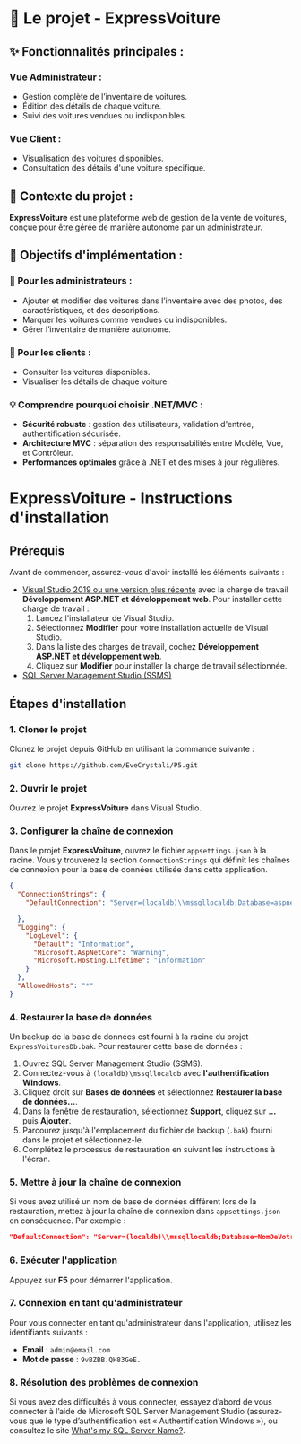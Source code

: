 # 🚗 Le projet - ExpressVoiture

## ✨ Fonctionnalités principales :
### Vue Administrateur :
- Gestion complète de l’inventaire de voitures.
- Édition des détails de chaque voiture.
- Suivi des voitures vendues ou indisponibles.
### Vue Client :
- Visualisation des voitures disponibles.
- Consultation des détails d'une voiture spécifique.

## 🌟 Contexte du projet :
**ExpressVoiture** est une plateforme web de gestion de la vente de voitures, conçue pour être gérée de manière autonome par un administrateur.

## 🎯 Objectifs d'implémentation :
### 🔧 Pour les administrateurs :
- Ajouter et modifier des voitures dans l’inventaire avec des photos, des caractéristiques, et des descriptions.
- Marquer les voitures comme vendues ou indisponibles.
- Gérer l’inventaire de manière autonome.

### 🛒 Pour les clients :
- Consulter les voitures disponibles.
- Visualiser les détails de chaque voiture.

### 💡 Comprendre pourquoi choisir .NET/MVC :
- **Sécurité robuste** : gestion des utilisateurs, validation d'entrée, authentification sécurisée.
- **Architecture MVC** : séparation des responsabilités entre Modèle, Vue, et Contrôleur.
- **Performances optimales** grâce à .NET et des mises à jour régulières.

# ExpressVoiture - Instructions d'installation

## Prérequis

Avant de commencer, assurez-vous d'avoir installé les éléments suivants :

- [Visual Studio 2019 ou une version plus récente](https://visualstudio.microsoft.com/) avec la charge de travail **Développement ASP.NET et développement web**. Pour installer cette charge de travail :
  1. Lancez l'installateur de Visual Studio.
  2. Sélectionnez **Modifier** pour votre installation actuelle de Visual Studio.
  3. Dans la liste des charges de travail, cochez **Développement ASP.NET et développement web**.
  4. Cliquez sur **Modifier** pour installer la charge de travail sélectionnée.
- [SQL Server Management Studio (SSMS)](https://docs.microsoft.com/en-us/sql/ssms/download-sql-server-management-studio-ssms)

## Étapes d'installation

### 1. Cloner le projet

Clonez le projet depuis GitHub en utilisant la commande suivante :

```sh
git clone https://github.com/EveCrystali/P5.git
```

### 2. Ouvrir le projet

Ouvrez le projet **ExpressVoiture** dans Visual Studio.

### 3. Configurer la chaîne de connexion

Dans le projet **ExpressVoiture**, ouvrez le fichier `appsettings.json` à la racine. Vous y trouverez la section `ConnectionStrings` qui définit les chaînes de connexion pour la base de données utilisée dans cette application.

```json
{
  "ConnectionStrings": {
    "DefaultConnection": "Server=(localdb)\\mssqllocaldb;Database=aspnet-ExpressVoitures-4c232545-f432-4e84-8e78-db4d8bfeaa8b;Trusted_Connection=True;MultipleActiveResultSets=true"

  },
  "Logging": {
    "LogLevel": {
      "Default": "Information",
      "Microsoft.AspNetCore": "Warning",
      "Microsoft.Hosting.Lifetime": "Information"
    }
  },
  "AllowedHosts": "*"
}
```

### 4. Restaurer la base de données

Un backup de la base de données est fourni à la racine du projet `ExpressVoituresDb.bak`. Pour restaurer cette base de données :

1. Ouvrez SQL Server Management Studio (SSMS).
2. Connectez-vous à `(localdb)\mssqllocaldb` avec **l'authentification Windows**.
3. Cliquez droit sur **Bases de données** et sélectionnez **Restaurer la base de données...**.
4. Dans la fenêtre de restauration, sélectionnez **Support**, cliquez sur **...** puis **Ajouter**.
5. Parcourez jusqu'à l'emplacement du fichier de backup (`.bak`) fourni dans le projet et sélectionnez-le.
6. Complétez le processus de restauration en suivant les instructions à l'écran.

### 5. Mettre à jour la chaîne de connexion

Si vous avez utilisé un nom de base de données différent lors de la restauration, mettez à jour la chaîne de connexion dans `appsettings.json` en conséquence. Par exemple :

```json
"DefaultConnection": "Server=(localdb)\\mssqllocaldb;Database=NomDeVotreBaseDeDonnees;Trusted_Connection=True;MultipleActiveResultSets=true"
```

### 6. Exécuter l'application

Appuyez sur **F5** pour démarrer l'application.

### 7. Connexion en tant qu'administrateur

Pour vous connecter en tant qu'administrateur dans l'application, utilisez les identifiants suivants :

- **Email** : `admin@email.com`
- **Mot de passe** : `9vBZBB.QH83GeE.`

### 8. Résolution des problèmes de connexion

Si vous avez des difficultés à vous connecter, essayez d’abord de vous connecter à l’aide de Microsoft SQL Server Management Studio (assurez-vous que le type d’authentification est « Authentification Windows »), ou consultez le site [What's my SQL Server Name?](https://sqlserver-help.com/2011/06/19/help-whats-my-sql-server-name/).
